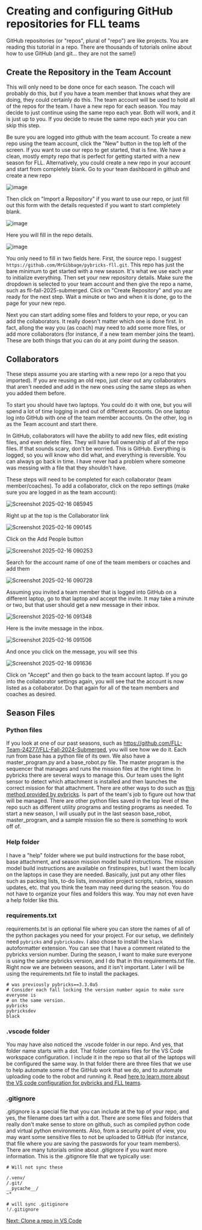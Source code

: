 # Creating and configuring GitHub repositories for FLL teams
GitHub repositories (or "repos", plural of "repo") are like projects. You are reading this tutorial in a repo. There are thousands of tutorials online about how to use GitHub (and git... they are not the same!)


## Create the Repository in the Team Account
This will only need to be done once for each season. The coach will probably do this, but if you have a team member that knows what they are doing, they could certainly do this. The team account will be used to hold all of the repos for the team. I have a new repo for each season. You may decide to just continue using the same repo each year. Both will work, and it is just up to you. If you decide to reuse the same repo each year you can skip this step.

Be sure you are logged into github with the team account. To create a new repo using the team account, click the "New" button in the top left of the screen. If you want to use our repo to get started, that is fine. We have a clean, mostly empty repo that is perfect for getting started with a new season for FLL. Alternatively, you could create a new repo in your account and start from completely blank. Go to your team dashboard in github and create a new repo

![image](https://github.com/user-attachments/assets/d7e51b6e-4c1f-470f-bfa9-4d601b680925)

Then click on "Import a Repository" if you want to use our repo, or just fill out this form with the details requested if you want to start completely blank.

![image](https://github.com/user-attachments/assets/f9ce8cc1-e198-4c12-bfb6-4b1c238c8efd)

Here you will fill in the repo details.

![image](https://github.com/user-attachments/assets/0f696b9b-44ea-4c16-aebf-d9cb7e918582)

You only need to fill in two fields here. First, the source repo. I suggest `https://github.com/MrGibbage/pybricks-fll.git`. This repo has just the bare minimum to get started with a new season. It's what we use each year to initialize everything. Then set your new repository details. Make sure the dropdown is selected to your team account and then give the repo a name, such as fll-fall-2025-submerged. Click on "Create Repository" and you are ready for the next step. Wait a minute or two and when it is done, go to the page for your new repo.

Next you can start adding some files and folders to your repo, or you can add the collaborators. It really doesn't matter which one is done first. In fact, allong the way you (as coach) may need to add some more files, or add more collaborators (for instance, if a new team member joins the team). These are both things that you can do at any point during the season.

## Collaborators
These steps assume you are starting with a new repo (or a repo that you imported). If you are reusing an old repo, just clear out any collaborators that aren't needed and add in the new ones using the same steps as when you added them before.

To start you should have two laptops. You could do it with one, but you will spend a lot of time logging in and out of different accounts. On one laptop log into GitHub with one of the team member accounts. On the other, log in as the Team account and start there.

In GitHub, collaborators will have the ability to add new files, edit existing files, and even delete files. They will have full ownership of all of the repo files. If that sounds scary, don't be worried. This is GitHub. Everything is logged, so you will know who did what, and everything is reversible. You can always go back in time. I have never had a problem where someone was messing with a file that they shouldn't have. 

These steps will need to be completed for each collaborator (team member/coaches). To add a collaborator, click on the repo settings (make sure you are logged in as the team account):

![Screenshot 2025-02-16 085945](https://github.com/user-attachments/assets/dc9ae865-7729-44c4-a920-393ae7218860)


Right up at the top is the Collaborator link

![Screenshot 2025-02-16 090145](https://github.com/user-attachments/assets/745b5865-04dc-4877-8015-5bf49565e3ba)


Click on the Add People button

![Screenshot 2025-02-16 090253](https://github.com/user-attachments/assets/d8037a20-5f1d-46df-a9f3-957e79f1c981)


Search for the account name of one of the team members or coaches and add them

![Screenshot 2025-02-16 090728](https://github.com/user-attachments/assets/88da1796-94b5-4df1-ba58-464f48d87d7b)


Assuming you invited a team member that is logged into GitHub on a different laptop, go to that laptop and accept the invite. It may take a minute or two, but that user should get a new message in their inbox.

![Screenshot 2025-02-16 091348](https://github.com/user-attachments/assets/eee70851-7dad-4f39-bf79-8592f3f10457)


Here is the invite message in the inbox.

![Screenshot 2025-02-16 091506](https://github.com/user-attachments/assets/41012439-9c99-4cfc-a346-74f582592a3f)


And once you click on the message, you will see this

![Screenshot 2025-02-16 091636](https://github.com/user-attachments/assets/29768f15-d10a-4be1-be46-561aa32df7eb)


Click on "Accept" and then go back to the team account laptop. If you go into the collaborator settings again, you will see that the account is now listed as a collaborator. Do that again for all of the team members and coaches as desired.


## Season Files
### Python files
If you look at one of our past seasons, such as https://github.com/FLL-Team-24277/FLL-Fall-2024-Submerged, you will see how we do it. Each run from base has a python file of its own. We also have a master_program.py and a base_robot.py file. The master program is the sequencer that manages and runs the mission files at the right time. In pybricks there are several ways to manage this. Our team uses the light sensor to detect which attachment is installed and then launches the correct mission for that attachment. There are other ways to do such as [this method provided by pybricks](https://docs.pybricks.com/en/stable/tools/index.html#pybricks.tools.hub_menu). Is part of the team's job to figure out how that will be managed. There are other python files saved in the top level of the repo such as different utility programs and testing programs as needed. To start a new season, I will usually put in the last season base_robot, master_program, and a sample mission file so there is something to work off of.

### Help folder
I have a "help" folder where we put build instructions for the base robot, base attachment, and season mission model build instructions. The mission model build instructions are available on firstinspires, but I want them locally on the laptops in case they are needed. Basically, just put any other files such as packing lists, to-do lists, innovation project scripts, rubrics, season updates, etc. that you think the team may need during the season. You do not have to organize your files and folders this way. You may not even have a help folder like this.

### requirements.txt
requirements.txt is an optional file where you can store the names of all of the python packages you need for your project. For our setup, we definitely need `pybricks` and `pybricksdev`. I also chose to install the `black` autoformatter extension. You can see that I have a comment related to the pybricks version number. During the season, I want to make sure everyone is using the same pybricks version, and I do that in this requirements.txt file. Right now we are between seasons, and it isn't important. Later I will be using the requirements.txt file to install the packages.
```
# was previously pybricks==3.3.0a5
# Consider each fall locking the version number again to make sure everyone is 
# on the same version.
pybricks
pybricksdev
black
```

### .vscode folder
You may have also noticed the .vscode folder in our repo. And yes, that folder name starts with a dot. That folder contains files for the VS Code workspace configuration. I include it in the repo so that all of the laptops will be configured the same way. In that folder there are three files that we use to help automate some of the GitHub work that we do, and to automate uploading code to the robot and running it. Read [here to learn more about the VS code configuration for pybricks and FLL teams](https://github.com/MrGibbage/fll-pybricks-vscode-tutorial/blob/main/configure-pybricks-vscode.md).

### .gitignore
.gitignore is a special file that you can include at the top of your repo, and yes, the filename does tart with a dot. There are some files and folders that really don't make sense to store on github, such as compiled python code and virtual python environments. Also, from a security point of view, you may want some sensitive files to not be uploaded to GitHub (for instance, that file where you are saving the passwords for your team members). There are many tutorials online about .gitignore if you want more information. This is the .gitignore file that we typically use:

```
# Will not sync these

/.venv/
/.git/
__pycache__/
~*

# will sync .gitiginore 
!/.gitignore
```

[Next: Clone a repo in VS Code](https://github.com/MrGibbage/fll-pybricks-vscode-tutorial/blob/main/clone-push.md)
